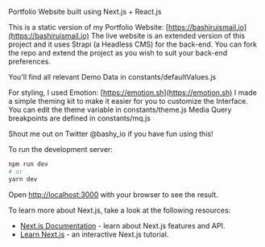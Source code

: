 Portfolio Website built using Next.js + React.js

This is a static version of my Portfolio Website: [https://bashiruismail.io](https://bashiruismail.io)
The live website is an extended version of this project and it uses Strapi (a Headless CMS) for the back-end.
You can fork the repo and extend the project as you wish to suit your back-end preferences.

You'll find all relevant Demo Data in constants/defaultValues.js

For styling, I used Emotion: [https://emotion.sh](https://emotion.sh)
I made a simple theming kit to make it easier for you to customize the Interface.
You can edit the theme variable in constants/theme.js
Media Query breakpoints are defined in constants/mq.js

Shout me out on Twitter @bashy_io if you have fun using this!

To run the development server:

```bash
npm run dev
# or
yarn dev
```
Open [http://localhost:3000](http://localhost:3000) with your browser to see the result.

To learn more about Next.js, take a look at the following resources:

- [Next.js Documentation](https://nextjs.org/docs) - learn about Next.js features and API.
- [Learn Next.js](https://nextjs.org/learn) - an interactive Next.js tutorial.
